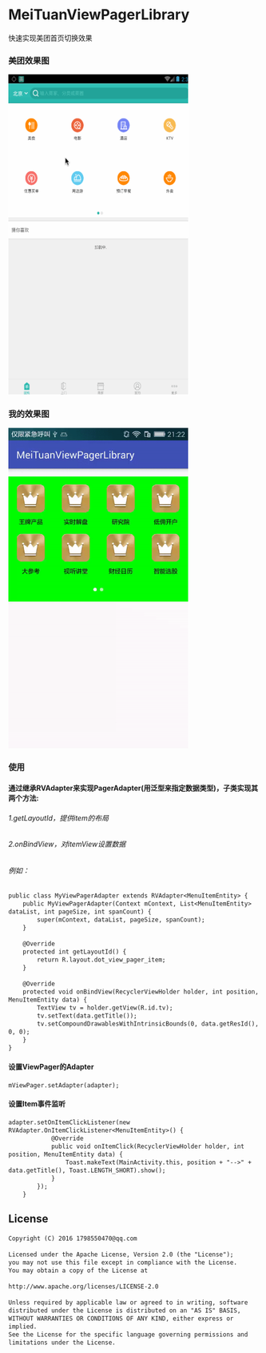 # MeiTuanViewPagerLibrary
快速实现美团首页切换效果

### 美团效果图
<img src="/screenshot/meituan.gif" width="360" height="640"/>

### 我的效果图
<img src="/screenshot/me.gif" width="360" height="640"/>

### 使用

#### 通过继承RVAdapter来实现PagerAdapter(用泛型来指定数据类型)，子类实现其两个方法:
###### 1.getLayoutId，提供item的布局
###### 2.onBindView，对itemView设置数据
###### 例如：
```
public class MyViewPagerAdapter extends RVAdapter<MenuItemEntity> {
    public MyViewPagerAdapter(Context mContext, List<MenuItemEntity> dataList, int pageSize, int spanCount) {
        super(mContext, dataList, pageSize, spanCount);
    }

    @Override
    protected int getLayoutId() {
        return R.layout.dot_view_pager_item;
    }

    @Override
    protected void onBindView(RecyclerViewHolder holder, int position, MenuItemEntity data) {
        TextView tv = holder.getView(R.id.tv);
        tv.setText(data.getTitle());
        tv.setCompoundDrawablesWithIntrinsicBounds(0, data.getResId(), 0, 0);
    }
}
 ```

#### 设置ViewPager的Adapter
```
mViewPager.setAdapter(adapter);
```
#### 设置Item事件监听
```
adapter.setOnItemClickListener(new RVAdapter.OnItemClickListener<MenuItemEntity>() {
            @Override
            public void onItemClick(RecyclerViewHolder holder, int position, MenuItemEntity data) {
                Toast.makeText(MainActivity.this, position + "-->" + data.getTitle(), Toast.LENGTH_SHORT).show();
            }
        });
    }
```

License
--
    Copyright (C) 2016 1798550470@qq.com

    Licensed under the Apache License, Version 2.0 (the "License");
    you may not use this file except in compliance with the License.
    You may obtain a copy of the License at

    http://www.apache.org/licenses/LICENSE-2.0

    Unless required by applicable law or agreed to in writing, software
    distributed under the License is distributed on an "AS IS" BASIS,
    WITHOUT WARRANTIES OR CONDITIONS OF ANY KIND, either express or implied.
    See the License for the specific language governing permissions and
    limitations under the License.
